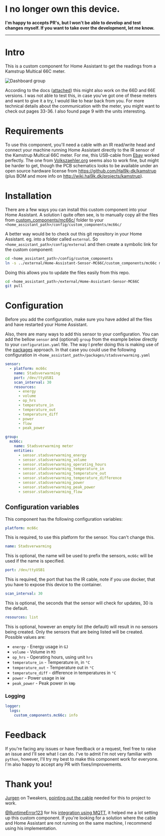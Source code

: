 # I no longer own this device.
**I'm happy to accepts PR's, but I won't be able to develop and test changes myself. If you want to take over the development, let me know.**

---

# Intro
This is a custom component for Home Assistant to get the readings from a Kamstrup Multical 66C meter.

![Dashboard group](group.png)

According to the docs ([attached](5511-%20634%20GB%20Rev%20C1.qxd.pdf)) this might also work on the 66D and 66E versions. I was not able to test this, in case you've got one of these meters and want to give it a try, I would like to hear back from you.
For more technical details about the communication with the meter, you might want to check out pages 33-36. I also found page 9 with the units interesting.

# Requirements
To use this component, you'll need a cable with an IR read/write head and connect your machine running Home Assistant directly to the IR sensor of the Kamstrup Multical 66C meter.
For me, this USB-cable from [Ebay](https://www.ebay.nl/itm/USB-IR-Infrarot-Lese-Schreibkopf-f%C3%BCr-Stromz%C3%A4hler-Smart-Meter/274095213723) worked perfectly. The one from [Volkszaehler.org](https://wiki.volkszaehler.org/hardware/controllers/ir-schreib-lesekopf) seems also to work fine, but might be harder to get, though the PCB schematics looks to be available under an open source hardware license from https://github.com/Hal9k-dk/kamstrup (plus BOM and more info on http://wiki.hal9k.dk/projects/kamstrup).

# Installation
There are a few ways you can install this custom component into your Home Assistant.
A solution I quite often see, is to manually copy all the files from [custom_components/mc66c/](custom_components/mc66c/) folder to your `<home_assistant_path>/config/custom_components/mc66c/`

A better way would be to check out this git repository in your Home Assistant.
eg. into a folder called `external`. So `<home_assistant_path>/config/external` and then create a symbolic link for the custom component:
```bash
cd <home_assistant_path>/config/custom_components
ln -s ../external/Home-Assistant-Sensor-MC66C/custom_components/mc66c mc66c
```
Doing this allows you to update the files easily from this repo.
```bash
cd <home_assistant_path>/external/Home-Assistant-Sensor-MC66C
git pull
```

# Configuration
Before you add the configuration, make sure you have added all the files and have restarted your Home Assistant.
 
Also, there are many ways to add this sensor to your configuration. You can add the bellow `sensor` and (optional) `group` from the example below directly to your `configuration.yaml` file.
The way I prefer doing this is making use of the [packages](https://www.home-assistant.io/docs/configuration/packages/) approach.
In that case you could use the following configuration in `<home_assistant_path>/packages/stadsverwarming.yaml`
```yaml
sensor:
  - platform: mc66c
    name: Stadsverwarming
    port: /dev/ttyUSB1
    scan_interval: 30
    resources:
      - energy
      - volume
      - op_hrs
      - temperature_in
      - temperature_out
      - temperature_diff
      - power
      - flow
      - peak_power

group:
  mc66c:
    name: Stadsverwarming meter
    entities:
      - sensor.stadsverwarming_energy
      - sensor.stadsverwarming_volume
      - sensor.stadsverwarming_operating_hours
      - sensor.stadsverwarming_temperature_in
      - sensor.stadsverwarming_temperature_out
      - sensor.stadsverwarming_temperature_difference
      - sensor.stadsverwarming_power
      - sensor.stadsverwarming_peak_power
      - sensor.stadsverwarming_flow
```
## Configuration variables
This component has the following configuration variables:
```yaml
platform: mc66c
```
 This is required, to use this platform for the sensor. You can't change this.

```yaml
name: Stadsverwarming
```
This is optional, the name will be used to prefix the sensors, `mc66c` will be used if the name is specified.

```yaml
port: /dev/ttyUSB1
```
This is required, the port that has the IR cable, note if you use docker, that you have to expose this device to the container.

```yaml
scan_interval: 30
```
This is optional, the seconds that the sensor will check for updates, 30 is the default.

```yaml
resources: list
```
This is optional, however an empty list (the default) will result in no sensors being created. Only the sensors that are being listed will be created. Possible values are:
- `energy` - Energy usage in `GJ`  
- `volume` - Volume in `M3`  
- `op_hrs` - Operating hours, using unit `hrs`  
- `temperature_in` - Temperature in, in `°C`  
- `temperature_out` - Temperature out in `°C`
- `temperature_diff` - difference in temperatures in `°C`  
- `power` - Power usage in `kW`
- `peak_power` - Peak power in `kWp`

### Logging
```yaml
logger:
  logs:
    custom_components.mc66c: info
```

# Feedback
If you're facing any issues or have feedback or a request, feel free to raise an issue and I'll see what I can do. I've to admit I'm not very familiar with `python`, however, I'll try my best to make this component work for everyone. I'm also happy to accept any PR with fixes/improvements.

# Thank you!
[Jurgen](https://tweakers.net/gallery/92058/) on Tweakers, [pointing out the cable](https://gathering.tweakers.net/forum/list_message/62338462#62338462) needed for this to project to work.

[@RuntimeError123](https://github.com/RuntimeError123) for his [integration using MQTT](https://github.com/RuntimeError123/hass-mc66c), it helped me a lot setting up this custom component. If you're looking for a solution where the cable and Home Assistant are not running on the same machine, I recommend using his implementation.
